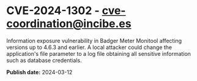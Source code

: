 # CVE-2024-1302 - cve-coordination@incibe.es

Information exposure vulnerability in Badger Meter Monitool affecting versions up to 4.6.3 and earlier. A local attacker could change the application's file parameter to a log file obtaining all sensitive information such as database credentials.

**Publish date:** 2024-03-12
